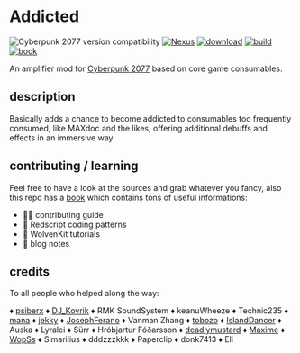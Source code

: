 # Addicted

![Cyberpunk 2077 version compatibility](https://img.shields.io/badge/Cyberpunk_2077-patch_2.11-yellow) [![Nexus](https://img.shields.io/badge/Nexus-Addicted-orange)](https://www.nexusmods.com/cyberpunk2077/mods/7480) [![download](https://img.shields.io/github/v/release/cyb3rpsych0s1s/4ddicted?display_name=tag&include_prereleases&label=Download)](https://github.com/cyb3rpsych0s1s/4ddicted/releases/latest) [![build](https://github.com/cyb3rpsych0s1s/4ddicted/actions/workflows/quality.yml/badge.svg)](https://github.com/cyb3rpsych0s1s/4ddicted/actions) [![book](https://github.com/cyb3rpsych0s1s/4ddicted/actions/workflows/pages.yml/badge.svg)](https://cyb3rpsych0s1s.github.io/4ddicted/)

An amplifier mod for [Cyberpunk 2077](https://www.cyberpunk.net/) based on core game consumables.

## description

Basically adds a chance to become addicted to consumables too frequently consumed, like MAXdoc and the likes, offering additional debuffs and effects in an immersive way.

## contributing / learning

Feel free to have a look at the sources and grab whatever you fancy,
also this repo has a [book](https://cyb3rpsych0s1s.github.io/4ddicted/) which contains tons of useful informations:

- 🧑‍💻 contributing guide
- 🔴 Redscript coding patterns
- 🐺 WolvenKit tutorials
- 📝 blog notes

## credits

To all people who helped along the way:

♦ [psiberx](https://github.com/psiberx)
♦ [DJ_Kovrik](https://github.com/djkovrik)
♦ RMK SoundSystem
♦ keanuWheeze
♦ Technic235
♦ [mana](https://github.com/manavortex)
♦ [jekky](https://github.com/jac3km4)
♦ [JosephFerano](https://github.com/JosephFerano)
♦ Vanman Zhang
♦ [tobozo](https://github.com/tobozo)
♦ [IslandDancer](https://github.com/IslandDancer)
♦ Auska
♦ Lyralei
♦ Sürr
♦ Hróbjartur Fóðarsson
♦ [deadlymustard](https://github.com/deadlymustard)
♦ [Maxime](https://github.com/maximegmd)
♦ [WopSs](https://github.com/WopsS)
♦ Simarilius
♦ dddzzzkkk
♦ Paperclip
♦ donk7413
♦ Eli

